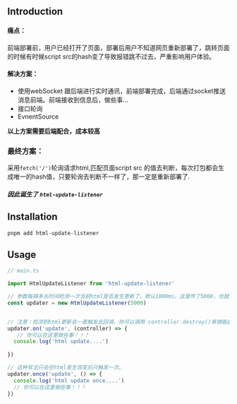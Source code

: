 ## Introduction
#### 痛点：
前端部署前，用户已经打开了页面，部署后用户不知道网页重新部署了，跳转页面的时候有时候script src的hash变了导致报错跳不过去，严重影响用户体验。
#### 解决方案：
- 使用webSocket 跟后端进行实时通讯，前端部署完成，后端通过socket推送消息前端。前端接收到信息后，做些事...
- 接口轮询
- EvnentSource

**以上方案需要后端配合，成本较高**

### 最终方案：
采用`fetch('/')`轮询请求html,匹配页面script src 的值去判断，每次打包都会生成唯一的hash值，只要轮询去判断不一样了，那一定是重新部署了.

##### 因此诞生了 `html-update-listener`

## Installation

```shell
pnpm add html-update-listener
```

## Usage
```ts
// main.ts

import HtmlUpdateListener from 'html-update-listener'

// 参数每隔多长时间检测一次当前html是否发生更新了。默认1000ms。这里传了5000，也就是每隔5000ms检测一次。
const updater = new HtmlUpdateListener(5000)


// 注意：检测到html更新会一直触发此回调，你可以调用 controller.destroy()来销毁此回调。
updater.on('update', (controller) => {
   // 你可以在这里做些事！！！
  console.log('html update....')
 
})

// 这种写法只会在html发生改变后只触发一次。
updater.once('update', () => {
  console.log('html update once....')
  // 你可以在这里做些事！！！
})
  
```
